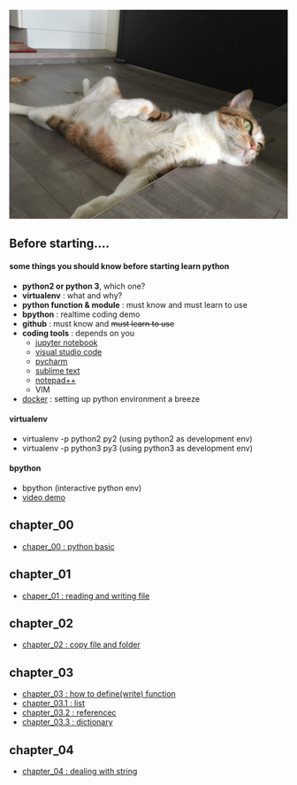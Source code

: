 ![mycat](./mycat.jpg)

## Before starting....

#### some things you  should know before starting learn python

- **python2  or python 3**, which one?
- **virtualenv** : what and why?
- **python function & module** : must know and must learn to use
- **bpython** : realtime coding demo
- **github** : must know and ~~must learn to use~~ 
- **coding tools** : depends on you
  - [jupyter notebook](https://jupyter.org/)
  - [visual studio code](https://code.visualstudio.com/)
  - [pycharm](https://www.jetbrains.com/pycharm/)
  - [sublime text](https://www.sublimetext.com/)
  - [notepad++](https://notepad-plus-plus.org/zh/)
  - VIM
- [docker](https://cgh2.github.io/docker101/) : setting up python environment a breeze

#### virtualenv

- virtualenv -p python2 py2 (using python2 as development env)
- virtualenv -p python3 py3 (using python3 as development env)

#### bpython

- bpython (interactive python env)
- [video demo](https://bpython-interpreter.org/videos/01.ogg)

## chapter_00
- [chaper_00 : python basic](https://github.com/cgh2/python101/blob/master/chapter_00.md)

## chapter_01
- [chaper_01 : reading and writing file](https://github.com/cgh2/python101/blob/master/chapter_01.md)

## chapter_02
- [chapter_02 : copy file and folder](https://github.com/cgh2/python101/blob/master/chapter_02.md)

## chapter_03
- [chapter_03 : how to define(write) function](https://github.com/cgh2/python101/blob/master/chapter_03.md)
- [chapter_03.1 : list](https://github.com/cgh2/python101/blob/master/chapter_03.1.md)
- [chapter_03.2 : referencec](https://github.com/cgh2/python101/blob/master/chapter_03.2.md)
- [chapter_03.3 : dictionary](https://github.com/cgh2/python101/blob/master/chapter_03.3.md)

## chapter_04
- [chapter_04 : dealing with string](https://github.com/cgh2/python101/blob/master/chapter_04.md)

